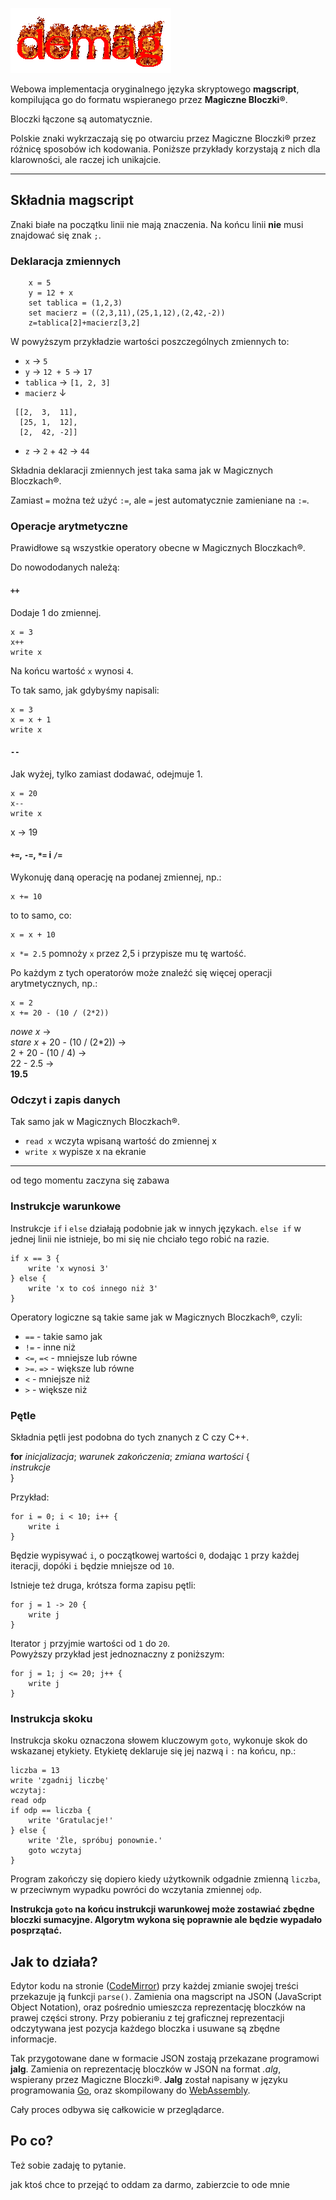 ![demag](logo.gif) 

Webowa implementacja oryginalnego języka skryptowego **magscript**, kompilująca go do formatu wspieranego przez **Magiczne Bloczki®**.

Bloczki łączone są automatycznie.

Polskie znaki wykrzaczają się po otwarciu przez Magiczne Bloczki® przez różnicę sposobów ich kodowania. Poniższe przykłady korzystają z nich dla klarowności, ale raczej ich unikajcie.

---

## Składnia magscript

Znaki białe na początku linii nie mają znaczenia. Na końcu linii **nie** musi znajdować się znak `;`.

### Deklaracja zmiennych

```
	x = 5
	y = 12 + x
	set tablica = (1,2,3)
	set macierz = ((2,3,11),(25,1,12),(2,42,-2))
	z=tablica[2]+macierz[3,2]
```
W powyższym przykładzie wartości poszczególnych zmiennych to:
- `x` → `5`
- `y` → `12 + 5` → `17`
- `tablica` → `[1, 2, 3]`
- `macierz` ↓  
```
 [[2,  3,  11],
  [25, 1,  12],
  [2,  42, -2]]
```
- `z` → `2` + `42` → `44`

Składnia deklaracji zmiennych jest taka sama jak w Magicznych Bloczkach®.

Zamiast `=` można też użyć `:=`, ale `=` jest automatycznie zamieniane na `:=`.

### Operacje arytmetyczne

Prawidłowe są wszystkie operatory obecne w Magicznych Bloczkach®.

Do nowododanych należą:

#### `++`

Dodaje 1 do zmiennej.

```
x = 3
x++
write x
```

Na końcu wartość `x` wynosi `4`.

To tak samo, jak gdybyśmy napisali:

```
x = 3
x = x + 1
write x
```

#### `--`

Jak wyżej, tylko zamiast dodawać, odejmuje 1.

```
x = 20
x--
write x
```
x → 19

#### `+=`, `-=`, `*=` i `/=`

Wykonuję daną operację na podanej zmiennej, np.:

```
x += 10
```
to to samo, co:
```
x = x + 10
```

`x *= 2.5` pomnoży `x` przez 2,5 i przypisze mu tę wartość.

Po każdym z tych operatorów może znaleźć się więcej operacji arytmetycznych, np.:

```
x = 2
x += 20 - (10 / (2*2))
```

*nowe x* →  
*stare x* + 20 - (10 / (2*2)) →  
2 + 20 - (10 / 4) →  
22 - 2.5 →  
**19.5**

### Odczyt i zapis danych

Tak samo jak w Magicznych Bloczkach®.

- `read x` wczyta wpisaną wartość do zmiennej x
- `write x` wypisze x na ekranie

---

od tego momentu zaczyna się zabawa

### Instrukcje warunkowe

Instrukcje `if` i `else` działają podobnie jak w innych językach. `else if` w jednej linii nie istnieje, bo mi się nie chciało tego robić na razie.

```
if x == 3 {
	write 'x wynosi 3'
} else {
	write 'x to coś innego niż 3'
}
```

Operatory logiczne są takie same jak w Magicznych Bloczkach®, czyli:
- `==` - takie samo jak
- `!=` - inne niż
- `<=`, `=<` - mniejsze lub równe
- `>=`. `=>` - większe lub równe
- `<` - mniejsze niż
- `>` - większe niż

### Pętle

Składnia pętli jest podobna do tych znanych z C czy C++.

**for** *inicjalizacja*; *warunek zakończenia*; *zmiana wartości* {  
	*instrukcje*  
}

Przykład:
```
for i = 0; i < 10; i++ {
	write i
}
```
Będzie wypisywać `i`, o początkowej wartości `0`, dodając `1` przy każdej iteracji, dopóki `i` będzie mniejsze od `10`.

Istnieje też druga, krótsza forma zapisu pętli:
```
for j = 1 -> 20 {
	write j
}
```
Iterator `j` przyjmie wartości od `1` do `20`.  
Powyższy przykład jest jednoznaczny z poniższym:
```
for j = 1; j <= 20; j++ {
	write j
}
```

### Instrukcja skoku

Instrukcja skoku oznaczona słowem kluczowym `goto`, wykonuje skok do wskazanej etykiety. Etykietę deklaruje się jej nazwą i `:` na końcu, np.:
```
liczba = 13
write 'zgadnij liczbę'
wczytaj:
read odp
if odp == liczba {
	write 'Gratulacje!'
} else {
	write 'Źle, spróbuj ponownie.'
	goto wczytaj
}
```
Program zakończy się dopiero kiedy użytkownik odgadnie zmienną `liczba`, w przeciwnym wypadku powróci do wczytania zmiennej `odp`.

**Instrukcja `goto` na końcu instrukcji warunkowej może zostawiać zbędne bloczki sumacyjne. Algorytm wykona się poprawnie ale będzie wypadało posprzątać.**

## Jak to działa?

Edytor kodu na stronie ([CodeMirror](https://codemirror.net/)) przy każdej zmianie swojej treści przekazuje ją funkcji `parse()`. Zamienia ona magscript na JSON (JavaScript Object Notation), oraz pośrednio umieszcza reprezentację bloczków na prawej części strony. Przy pobieraniu z tej graficznej reprezentacji odczytywana jest pozycja każdego bloczka i usuwane są zbędne informacje.

Tak przygotowane dane w formacie JSON zostają przekazane programowi **jalg**.
Zamienia on reprezentację bloczków w JSON na format *.alg*, wspierany przez Magiczne Bloczki®.
**Jalg** został napisany w języku programowania [Go](https://pl.wikipedia.org/wiki/Go_(j%C4%99zyk_programowania)), oraz skompilowany do [WebAssembly](https://pl.wikipedia.org/wiki/WebAssembly).

Cały proces odbywa się całkowicie w przeglądarce.

## Po co?

Też sobie zadaję to pytanie.

jak ktoś chce to przejąć to oddam za darmo, zabierzcie to ode mnie

